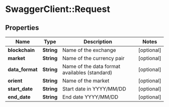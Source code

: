 # SwaggerClient::Request

## Properties
Name | Type | Description | Notes
------------ | ------------- | ------------- | -------------
**blockchain** | **String** | Name of the exchange | [optional] 
**market** | **String** | Name of the currency pair | [optional] 
**data_format** | **String** | Name of the data format availables (standard) | [optional] 
**orient** | **String** | Name of the market | [optional] 
**start_date** | **String** | Start date in YYYY/MM/DD | [optional] 
**end_date** | **String** | End date YYYY/MM/DD | [optional] 



